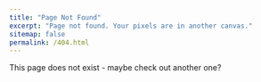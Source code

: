 ```yaml
---
title: "Page Not Found"
excerpt: "Page not found. Your pixels are in another canvas."
sitemap: false
permalink: /404.html
---
```


This page does not exist - maybe check out another one?

<script>
  var GOOG_FIXURL_LANG = 'en';
  var GOOG_FIXURL_SITE = '{{ site.url }}'
</script>
<script src="https://linkhelp.clients.google.com/tbproxy/lh/wm/fixurl.js">
</script>
